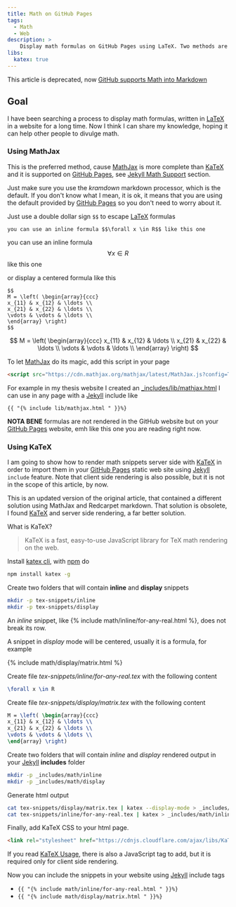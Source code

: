 ```yaml
---
title: Math on GitHub Pages
tags:
  - Math
  - Web
description: >
    Display math formulas on GitHub Pages using LaTeX. Two methods are described, one using MathJax to render formulas client side, and other using KaTeX to render formulas server side.
libs:
  katex: true
---
```


<div class="paper warning">This article is deprecated, now <a href="https://github.blog/2022-05-19-math-support-in-markdown/">GitHub supports Math into Markdown</a></div>

## Goal

I have been searching a process to display math formulas, written in [LaTeX]
in a website for a long time. Now I think I can share my knowledge, hoping it
can help other people to divulge math.

### Using MathJax

This is the preferred method, cause [MathJax] is more complete than [KaTeX] and it is supported on [GitHub Pages][gh-pages], see [Jekyll Math Support](https://jekyllrb.com/docs/extras/#math-support) section.

Just make sure you use the *kramdown* markdown processor, which is the default. If you don't know what I mean, it is ok, it means that you are using the default provided by [GitHub Pages][gh-pages] so you don't need to worry about it.

Just use a double dollar sign `$$` to escape [LaTeX] formulas

```
you can use an inline formula $$\forall x \in R$$ like this one
```

you can use an inline formula $$\forall x \in R$$ like this one

or display a centered formula like this

```
$$
M = \left( \begin{array}{ccc}
x_{11} & x_{12} & \ldots \\
x_{21} & x_{22} & \ldots \\
\vdots & \vdots & \ldots \\
\end{array} \right)
$$
```

$$
M = \left( \begin{array}{ccc}
x_{11} & x_{12} & \ldots \\
x_{21} & x_{22} & \ldots \\
\vdots & \vdots & \ldots \\
\end{array} \right)
$$

To let [MathJax] do its magic, add this script in your page

```html
<script src="https://cdn.mathjax.org/mathjax/latest/MathJax.js?config=TeX-AMS-MML_HTMLorMML" type="text/javascript"></script>
```

<script src="https://cdn.mathjax.org/mathjax/latest/MathJax.js?config=TeX-AMS-MML_HTMLorMML" type="text/javascript"></script>

For example in my thesis website I created an [_includes/lib/mathjax.html](https://github.com/fibo/Sul-problema-di-Apollonio/blob/master/_includes/lib/mathjax.html) I can use in any page with a [Jekyll] include like

```
{{ "{% include lib/mathjax.html " }}%}
```

**NOTA BENE** formulas are not rendered in the GitHub website but on your [GitHub Pages][gh-pages] website, emh like this one you are reading right now.

### Using KaTeX

I am going to show how to render math snippets server side with [KaTeX][KaTeX]
in order to import them in your [GitHub Pages][gh-pages] static web site using
[Jekyll][Jekyll] `include` feature.
Note that client side rendering is also possible, but it is not in the scope of
this article, by now.

This is an updated version of the original article, that contained a different
solution using MathJax and Redcarpet markdown. That solution is obsolete, I found
[KaTeX][KaTeX] and server side rendering, a far better solution.

What is KaTeX?

> KaTeX is a fast, easy-to-use JavaScript library for TeX math rendering on the web.

Install [katex cli][katex], with [npm][npm] do

```bash
npm install katex -g
```

Create two folders that will contain **inline** and **display** snippets

```bash
mkdir -p tex-snippets/inline
mkdir -p tex-snippets/display
```

An *inline* snippet, like {% include math/inline/for-any-real.html %}, does not break its row.

A snippet in *display* mode will be centered, usually it is a formula, for example

{% include math/display/matrix.html %}

Create file *tex-snippets/inline/for-any-real.tex* with the following content

```tex
\forall x \in R
```

Create file *tex-snippets/display/matrix.tex* with the following content

```tex
M = \left( \begin{array}{ccc}
x_{11} & x_{12} & \ldots \\
x_{21} & x_{22} & \ldots \\
\vdots & \vdots & \ldots \\
\end{array} \right)
```

Create two folders that will contain *inline* and *display* rendered output in your
[Jekyll][Jekyll] **includes** folder

```bash
mkdir -p _includes/math/inline
mkdir -p _includes/math/display
```

Generate html output

```bash
cat tex-snippets/display/matrix.tex | katex --display-mode > _includes/math/display/matrix.html
cat tex-snippets/inline/for-any-real.tex | katex > _includes/math/inline/for-any-real.html
```

Finally, add KaTeX CSS to your html page.

```html
<link rel="stylesheet" href="https://cdnjs.cloudflare.com/ajax/libs/KaTeX/0.5.1/katex.min.css">
```

If you read [KaTeX Usage][KaTexUsage], there is also a JavaScript tag to add, but
it is required only for client side rendering.

Now you can include the snippets in your website using [Jekyll][Jekyll] include tags

* `{{ "{% include math/inline/for-any-real.html " }}%}`
* `{{ "{% include math/display/matrix.html " }}%}`

[LaTeX]: http://www.latex-project.org/ "LaTeX"
[gh-pages]: https://pages.github.com/ "GitHub Pages"
[KaTeX]: https://khan.github.io/KaTeX/ "KaTeX"
[Jekyll]: http://jekyllrb.com/ "Jekyll"
[npm]: https://www.npmjs.com/ "npm"
[KaTexUsage]: https://github.com/Khan/KaTeX#usage "KaTex Usage"
[MathJax]: https://www.mathjax.org/ "MathJax"
